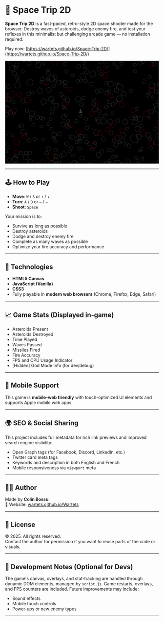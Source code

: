 # 🚀 Space Trip 2D

**Space Trip 2D** is a fast-paced, retro-style 2D space shooter made for the browser. Destroy waves of asteroids, dodge enemy fire, and test your reflexes in this minimalist but challenging arcade game — no installation required.

Play now: [https://wartets.github.io/Space-Trip-2D/](https://wartets.github.io/Space-Trip-2D/)

![Space Trip 2D Preview](https://raw.githubusercontent.com/Wartets/Space-Trip-2D/refs/heads/main/spacetrip2D-card.png)

---

## 🕹️ How to Play

- **Move**: `W` / `S` or `↑` / `↓`  
- **Turn**: `A` / `D` or `←` / `→`  
- **Shoot**: `Space`

Your mission is to:
- Survive as long as possible
- Destroy asteroids
- Dodge and destroy enemy fire
- Complete as many waves as possible
- Optimize your fire accuracy and performance

---

## 🔧 Technologies

- **HTML5 Canvas**
- **JavaScript (Vanilla)**
- **CSS3**
- Fully playable in **modern web browsers** (Chrome, Firefox, Edge, Safari)

---

## 📈 Game Stats (Displayed in-game)

- Asteroids Present
- Asteroids Destroyed
- Time Played
- Waves Passed
- Missiles Fired
- Fire Accuracy
- FPS and CPU Usage Indicator
- [Hidden] God Mode Info (for dev/debug)

---

## 📱 Mobile Support

This game is **mobile-web friendly** with touch-optimized UI elements and supports Apple mobile web apps.

---

## 🌍 SEO & Social Sharing

This project includes full metadata for rich link previews and improved search engine visibility:
- Open Graph tags (for Facebook, Discord, LinkedIn, etc.)
- Twitter card meta tags
- Keywords and description in both English and French
- Mobile responsiveness via `viewport` meta

---

## 👨‍💻 Author

Made by **Colin Bossu**  
🔗 Website: [wartets.github.io/Wartets](https://wartets.github.io/Wartets/)  

---

## 📄 License

© 2025. All rights reserved.  
Contact the author for permission if you want to reuse parts of the code or visuals.

---

## 🧪 Development Notes (Optional for Devs)

The game's canvas, overlays, and stat-tracking are handled through dynamic DOM elements, managed by `script.js`. Game restarts, overlays, and FPS counters are included. Future improvements may include:
- Sound effects
- Mobile touch controls
- Power-ups or new enemy types

---